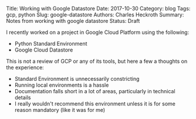Title: Working with Google Datastore
Date: 2017-10-30
Category: blog
Tags: gcp, python
Slug: google-datastore
Authors: Charles Heckroth
Summary: Notes from working with google datastore
Status: Draft

I recently worked on a project in Google Cloud Platform using the following:

- Python Standard Environment
- Google Cloud Datastore

This is not a review of GCP or any of its tools, but here a few a thoughts on the experience:

- Standard Environment is unnecessarily constricting
- Running local environments is a hassle
- Documentation falls short in a lot of areas, particularly in technical details
- I really wouldn't recommend this environment unless it is for some reason mandatory (like it was for me)

